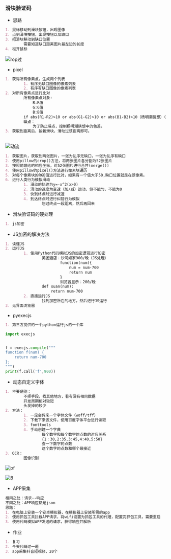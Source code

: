 ### 滑块验证码

- 思路

~~~markdown
1. 鼠标移动到滑块按钮，出现图像 
2. 点到滑块按钮，出现按钮以及缺口
3. 把滑块移动到缺口位置
		需要知道缺口距离图片最左边的长度
4. 松开鼠标
~~~

![rop过](E:\Python175\第三阶段\笔记\pic\crop过程.jpg)





- pixel

~~~markdown
1. 获得所有像素点，生成两个列表
		1. 有序无缺口图像的像素列表
		2. 有序有缺口图像的像素列表
2. 对所有像素点进行比对
		所有像素点对象:
			R:R值
			G:G值
			B:B值
		if abs(R1-R2)>10 or abs(G1-G2)>10 or abs(B1-B2)>10（杨明潮猜想）（10指的是色差）
		噪点：
			为了防止噪点，控制杨明潮猜想中的色差。
3. 获取到距离后，按着滑块，滑动过该距离即可。
		
~~~

![动流](E:\Python175\第三阶段\笔记\pic\滑动流程.jpg)





~~~markdown
1. 获取图片，获取到两张图片，一张为乱序无缺口，一张为乱序有缺口
2. 使用pillow的crop()方法，将两张图片各分割为52张图片
3. 按照前端给的相应坐标，对52张图片进行合并(merge())
4. 使用pillow的pixel()方法进行像素块遍历
5. 对每个像素块的RGB值进行比对，如果有一个值大于50,缺口位置就是在该像素。
6. 进行人类行为模拟滑动
		1. 滑动的轨迹为y=-x^2(x>0)
		2. 滑动的速度为变速（加/减）运动，但不能匀，不能为0
		3. 快到终点时进行减速
		4. 到达终点时进行纠错行为模拟
				划过终点一段距离，然后再回来
~~~

- 滑块验证码的硬处理

~~~markdown
1. js加密
~~~

- JS加密的解决方法

~~~markdown
1. 读懂JS
2. 运行JS
		1. 使用Python代码模拟JS的加密逻辑进行加密
				美团酒店：沙河如家900/晚（JS处理）
						function(num){
                            num = num-700
                            return num
						}
						浏览器显示：200/晚
				def suan(num):
					return num-700
		2. 直接运行JS
				找到加密所在的地方，然后进行JS运行
3. 无界面浏览器
~~~

- pyexecjs

~~~markdown
1. 第三方提供的一个python运行js的一个库

~~~

~~~python
import execjs


f = execjs.compile("""
function f(num) {
    return num-700
};
""")
print(f.call('f',900))

~~~

- 动态自定义字体

~~~markdown
1. 不要硬刚：
		不择手段，找其他地方，看有没有相同数据
		开发周期相对较短
		头发掉的较少
2. 方法：
		1. 一定会传来一个字体文件（woff/tff）
		2. 下载下来该文件，使用百度字体平台进行读取
		3. fonttools
		4. 手动创建一个字典
				每个数字和每个数字的点数的对应关系
				{1：30,2:35,3:45,4:40,5:50}
				查一下数字的点数
				这个数字的点数和哪个最接近
3. OCR：
		图像识别
~~~

![of](E:\Python175\第三阶段\笔记\pic\woff.png)



![8](E:\Python175\第三阶段\笔记\pic\8.jpg)



- APP采集

~~~markdown
相同之处：请求--响应
不同之处：APP响应都是json
思路：
1. 在电脑上安装一个安卓模拟器，在模拟器上安装所需的app
2. 使用抓包工具拦截APP请求，将wifi设置为抓包工具的代理，配置完抓包工具，需要重启
3. 使用代码模拟APP发送的请求，获得响应并解析
~~~



- 作业

~~~markdown
1. 复习
2. 今天代码过一遍
3. app采集抖音短视频，20个
~~~


